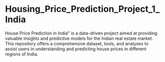# Housing_Price_Prediction_Project_1_India
House Price Prediction in India" is a data-driven project aimed at providing valuable insights and predictive models for the Indian real estate market. This repository offers a comprehensive dataset, tools, and analyses to assist users in understanding and predicting house prices in different regions of India.
